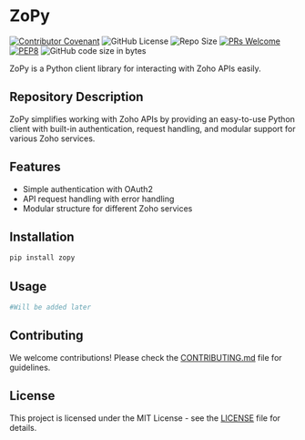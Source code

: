 # ZoPy
[![Contributor Covenant](https://img.shields.io/badge/Contributor%20Covenant-2.1-4baaaa.svg)](code_of_conduct.md)
![GitHub License](https://img.shields.io/github/license/mgperdue/zopy)
![Repo Size](https://img.shields.io/github/repo-size/mgperdue/zopy)
[![PRs Welcome](https://img.shields.io/badge/PRs-welcome-brightgreen.svg?style=flat-square)](https://makeapullrequest.com)
[![PEP8](https://img.shields.io/badge/code%20style-pep8-orange.svg)](https://www.python.org/dev/peps/pep-0008/)
![GitHub code size in bytes](https://img.shields.io/github/languages/code-size/mgperdue/zopy)


ZoPy is a Python client library for interacting with Zoho APIs easily.

## Repository Description
ZoPy simplifies working with Zoho APIs by providing an easy-to-use Python client with built-in authentication, request handling, and modular support for various Zoho services.

## Features
- Simple authentication with OAuth2
- API request handling with error handling
- Modular structure for different Zoho services

## Installation
```bash
pip install zopy
```

## Usage
```python
#Will be added later
```

## Contributing
We welcome contributions! Please check the [CONTRIBUTING.md](CONTRIBUTING.md) file for guidelines.

## License
This project is licensed under the MIT License - see the [LICENSE](LICENSE) file for details.
